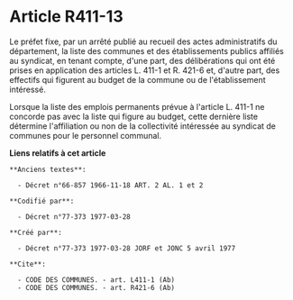 # Article R411-13

Le préfet fixe, par un arrêté publié au recueil des actes administratifs du département, la liste des communes et des
établissements publics affiliés au syndicat, en tenant compte, d'une part, des délibérations qui ont été prises en
application des articles L. 411-1 et R. 421-6 et, d'autre part, des effectifs qui figurent au budget de la commune ou de
l'établissement intéressé.

Lorsque la liste des emplois permanents prévue à l'article L. 411-1 ne concorde pas avec la liste qui figure au budget, cette
dernière liste détermine l'affiliation ou non de la collectivité intéressée au syndicat de communes pour le personnel
communal.

**Liens relatifs à cet article**

	**Anciens textes**:

	  - Décret n°66-857 1966-11-18 ART. 2 AL. 1 et 2

	**Codifié par**:

	  - Décret n°77-373 1977-03-28

	**Créé par**:

	  - Décret n°77-373 1977-03-28 JORF et JONC 5 avril 1977

	**Cite**:

	  - CODE DES COMMUNES. - art. L411-1 (Ab)
	  - CODE DES COMMUNES. - art. R421-6 (Ab)
